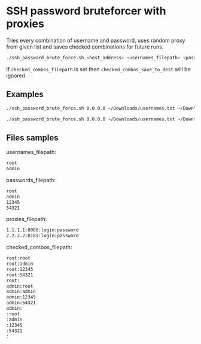 # SSH password bruteforcer with proxies

Tries every combination of username and password, uses random proxy from given list and saves checked combinations for future runs.

```bash
./ssh_password_brute_force.sh <host_address> <usernames_filepath> <passwords_filepath> <proxies_filepath> <checked_combos_save_to_dest> <checked_combos_filepath>
```

If `checked_combos_filepath` is set then `checked_combos_save_to_dest` will be ignored.

## Examples

```bash
./ssh_password_brute_force.sh 0.0.0.0 ~/Downloads/usernames.txt ~/Downloads/passwords.txt ~/Downloads/proxies.txt /run
```

```bash
./ssh_password_brute_force.sh 0.0.0.0 ~/Downloads/usernames.txt ~/Downloads/passwords.txt ~/Downloads/proxies.txt /run ~/Downloads/already_checked_combos.txt
```

## Files samples

usernames_filepath:
```txt
root
admin
```

passwords_filepath:
```txt
root
admin
12345
54321
```

proxies_filepath:
```txt
1.1.1.1:8080:login:password
2.2.2.2:8181:login:password
```

checked_combos_filepath:
```txt
root:root
root:admin
root:12345
root:54321
root:
admin:root
admin:admin
admin:12345
admin:54321
admin:
:root
:admin
:12345
:54321
:
```
